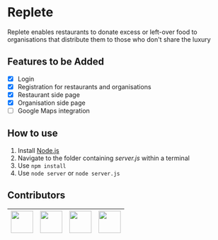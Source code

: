 # Replete
Replete enables restaurants to donate excess or left-over food to organisations that distribute them to those who don't share the luxury

## Features to be Added

- [x] Login
- [x] Registration for restaurants and organisations
- [x] Restaurant side page
- [x] Organisation side page
- [ ] Google Maps integration

## How to use
1. Install [Node.js](https://nodejs.org/en/download/)
2. Navigate to the folder containing *server.js* within a terminal
3. Use `npm install`
4. Use `node server` or `node server.js`

## Contributors
| [<img src="https://github.com/johanjoseph02.png?size=50" width="50"/>](https://github.com/johanjoseph02)| [<img src="https://github.com/SHAY2407.png?size=50" width="50"/>](https://github.com/SHAY2407) | [<img src="https://github.com/Balajithegr8.png?size=50" width="50"/>](https://github.com/Balajithegr8) | [<img src="https://github.com/Dhruvch1244.png?size=50" width="50"/>](https://github.com/Dhruvch1244) |
| -------- | -------- | -------- | -------- |
